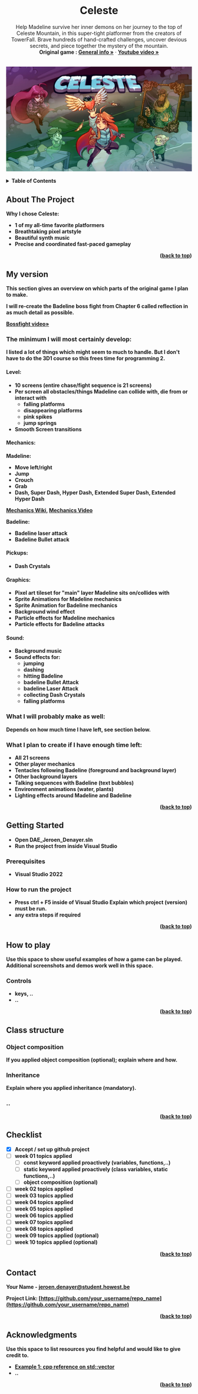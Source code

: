 <a name="readme-top"></a>

<!-- GENERAL GAME INFO -->
<br />
<div align="center">

  <h1 align="center">Celeste</h1>

  <p align="center">
    Help Madeline survive her inner demons on her journey to the top of Celeste Mountain, in this super-tight platformer from the creators of TowerFall. Brave hundreds of hand-crafted challenges, uncover devious secrets, and piece together the mystery of the mountain.
    <br />
    <strong>Original game : </strong>
    <a href="https://en.wikipedia.org/wiki/Celeste_(video_game)"><strong>General info »</strong></a>
    ·
    <a href="https://www.youtube.com/watch?v=6GlTmtXA7WA"><strong>Youtube video »<strong></a>
    <br />
    <br />
  </p>
</div>

![Title Screen](TitleScreen.png)

<!-- TABLE OF CONTENTS -->
<details>
  <summary>Table of Contents</summary>
  <ol>
    <li>
      <a href="#about-the-project">About The Project</a>
    </li>
    <li>
      <a href="#my-version">My version</a>
    </li>
    <li>
      <a href="#getting-started">Getting Started</a>
    </li>
    <li><a href="#how-to-play">How To Play</a></li>
    <li><a href="#class-structure">Class structure</a></li>
    <li><a href="#checklist">Checklist</a></li>
    <li><a href="#contact">Contact</a></li>
    <li><a href="#acknowledgments">Acknowledgments</a></li>
  </ol>
</details>



<!-- ABOUT THE PROJECT -->
## About The Project

Why I chose Celeste:
- 1 of my all-time favorite platformers
- Breathtaking pixel artstyle
- Beautiful synth music
- Precise and coordinated fast-paced gameplay

<p align="right">(<a href="#readme-top">back to top</a>)</p>

## My version

This section gives an overview on which parts of the original game I plan to make.

I will re-create the Badeline boss fight from Chapter 6 called reflection in as much detail as possible.
<div align="left">
    <a href="https://www.youtube.com/watch?v=H9xwR2jB26k"><strong>Bossfight video»<strong></a>
</div>


### The minimum I will most certainly develop:
I listed a lot of things which might seem to much to handle. But I don't have to do the 3D1 course so this frees time for programming 2.

#### Level:
* 10 screens (entire chase/fight sequence is 21 screens)
* Per screen all obstacles/things Madeline can collide with, die from or interact with
    - falling platforms
    - disappearing platforms
    - pink spikes
    - jump springs
* Smooth Screen transitions

#### Mechanics:
Madeline:
* Move left/right
* Jump
* Crouch
* Grab
* Dash, Super Dash, Hyper Dash, Extended Super Dash, Extended Hyper Dash
<div align="left">
    <a href="https://celestegame.fandom.com/wiki/Moves"><strong>Mechanics Wiki,<strong></a>
    <a href="https://www.youtube.com/watch?v=-SQKKG7Dz5c"><strong>Mechanics Video<strong></a>
</div>

Badeline:
* Badeline laser attack
* Badeline Bullet attack

#### Pickups:
* Dash Crystals

#### Graphics:
* Pixel art tileset for "main" layer Madeline sits on/collides with
* Sprite Animations for Madeline mechanics
* Sprite Animation for Badeline mechanics
* Background wind effect
* Particle effects for Madeline mechanics
* Particle effects for Badeline attacks

#### Sound:
* Background music
* Sound effects for:
  - jumping
  - dashing
  - hitting Badeline
  - badeline Bullet Attack
  - badeline Laser Attack
  - collecting Dash Crystals
  - falling platforms

### What I will probably make as well:
Depends on how much time I have left, see section below.

### What I plan to create if I have enough time left:
* All 21 screens
* Other player mechanics
* Tentacles following Badeline (foreground and background layer)
* Other background layers
* Talking sequences with Badeline (text bubbles)
* Environment animations (water, plants)
* Lighting effects around Madeline and Badeline

<p align="right">(<a href="#readme-top">back to top</a>)</p>


<!-- GETTING STARTED -->
## Getting Started
* Open DAE_Jeroen_Denayer.sln
* Run the project from inside Visual Studio

### Prerequisites
* Visual Studio 2022

### How to run the project
* Press ctrl + F5 inside of Visual Studio
Explain which project (version) must be run.
* any extra steps if required 

<p align="right">(<a href="#readme-top">back to top</a>)</p>



<!-- HOW TO PLAY -->
## How to play

Use this space to show useful examples of how a game can be played. 
Additional screenshots and demos work well in this space. 

### Controls
* keys, .. 
* .. 

<p align="right">(<a href="#readme-top">back to top</a>)</p>



<!-- CLASS STRUCTURE -->
## Class structure 

### Object composition 
If you applied object composition (optional); explain where and how.

### Inheritance 
Explain where you applied inheritance (mandatory).

### ..

<p align="right">(<a href="#readme-top">back to top</a>)</p>


<!-- CHECKLIST -->
## Checklist

- [x] Accept / set up github project
- [ ] week 01 topics applied
    - [ ] const keyword applied proactively (variables, functions,..)
    - [ ] static keyword applied proactively (class variables, static functions,..)
    - [ ] object composition (optional)
- [ ] week 02 topics applied
- [ ] week 03 topics applied
- [ ] week 04 topics applied
- [ ] week 05 topics applied
- [ ] week 06 topics applied
- [ ] week 07 topics applied
- [ ] week 08 topics applied
- [ ] week 09 topics applied (optional)
- [ ] week 10 topics applied (optional)

<p align="right">(<a href="#readme-top">back to top</a>)</p>

<!-- CONTACT -->
## Contact

Your Name - jeroen.denayer@student.howest.be

Project Link: [https://github.com/your_username/repo_name](https://github.com/your_username/repo_name)

<p align="right">(<a href="#readme-top">back to top</a>)</p>


<!-- ACKNOWLEDGMENTS -->
## Acknowledgments

Use this space to list resources you find helpful and would like to give credit to. 

* [Example 1: cpp reference on std::vector](https://en.cppreference.com/w/cpp/container/vector)
* ..

<p align="right">(<a href="#readme-top">back to top</a>)</p>

